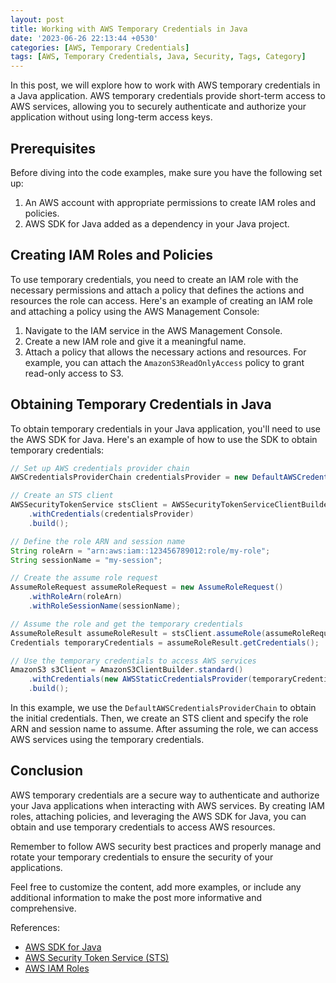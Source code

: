 ```yaml
---
layout: post
title: Working with AWS Temporary Credentials in Java
date: '2023-06-26 22:13:44 +0530'
categories: [AWS, Temporary Credentials]
tags: [AWS, Temporary Credentials, Java, Security, Tags, Category]
---
```


In this post, we will explore how to work with AWS temporary credentials in a Java application. AWS temporary credentials provide short-term access to AWS services, allowing you to securely authenticate and authorize your application without using long-term access keys.

## Prerequisites

Before diving into the code examples, make sure you have the following set up:

1. An AWS account with appropriate permissions to create IAM roles and policies.
2. AWS SDK for Java added as a dependency in your Java project.

## Creating IAM Roles and Policies

To use temporary credentials, you need to create an IAM role with the necessary permissions and attach a policy that defines the actions and resources the role can access. Here's an example of creating an IAM role and attaching a policy using the AWS Management Console:

1. Navigate to the IAM service in the AWS Management Console.
2. Create a new IAM role and give it a meaningful name.
3. Attach a policy that allows the necessary actions and resources. For example, you can attach the `AmazonS3ReadOnlyAccess` policy to grant read-only access to S3.

## Obtaining Temporary Credentials in Java

To obtain temporary credentials in your Java application, you'll need to use the AWS SDK for Java. Here's an example of how to use the SDK to obtain temporary credentials:

```java
// Set up AWS credentials provider chain
AWSCredentialsProviderChain credentialsProvider = new DefaultAWSCredentialsProviderChain();

// Create an STS client
AWSSecurityTokenService stsClient = AWSSecurityTokenServiceClientBuilder.standard()
    .withCredentials(credentialsProvider)
    .build();

// Define the role ARN and session name
String roleArn = "arn:aws:iam::123456789012:role/my-role";
String sessionName = "my-session";

// Create the assume role request
AssumeRoleRequest assumeRoleRequest = new AssumeRoleRequest()
    .withRoleArn(roleArn)
    .withRoleSessionName(sessionName);

// Assume the role and get the temporary credentials
AssumeRoleResult assumeRoleResult = stsClient.assumeRole(assumeRoleRequest);
Credentials temporaryCredentials = assumeRoleResult.getCredentials();

// Use the temporary credentials to access AWS services
AmazonS3 s3Client = AmazonS3ClientBuilder.standard()
    .withCredentials(new AWSStaticCredentialsProvider(temporaryCredentials))
    .build();
```

In this example, we use the `DefaultAWSCredentialsProviderChain` to obtain the initial credentials. Then, we create an STS client and specify the role ARN and session name to assume. After assuming the role, we can access AWS services using the temporary credentials.

## Conclusion

AWS temporary credentials are a secure way to authenticate and authorize your Java applications when interacting with AWS services. By creating IAM roles, attaching policies, and leveraging the AWS SDK for Java, you can obtain and use temporary credentials to access AWS resources.

Remember to follow AWS security best practices and properly manage and rotate your temporary credentials to ensure the security of your applications.

Feel free to customize the content, add more examples, or include any additional information to make the post more informative and comprehensive.

References:
- [AWS SDK for Java](https://aws.amazon.com/sdk-for-java/)
- [AWS Security Token Service (STS)](https://aws.amazon.com/iam/features/manage-aws-access/)
- [AWS IAM Roles](https://aws.amazon.com/iam/features/roles/)